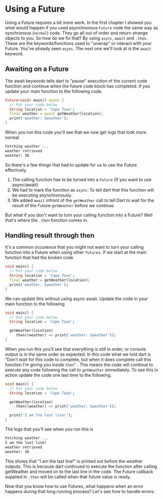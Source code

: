 # Using a Future

Using a Future requires a bit more work. In the first chapter I showed you what would happen if you used asynchronous `Future` code the same way as synchronous (`normal`) code. They go all out of order and return strange objects to you. So how do we fix that? By using `async`, `await` and `.then`. These are the keywords/functions used to "unwrap" or interact with your Future. You've already seen `async`. The next one we'll look at is the `await` keyword. 

## Awaiting on a Future

The await keywords tells dart to "pause" execution of the current code function and continue when the future code block has completed. If you update your main function to the following code.

```dart
Future<void> main() async {
  // Put your code below
  String location = 'Cape Town';
  final weather = await getWeather(location);
  print('weather: $weather');
}
```

When you run this code you'll see that we now get logs that look more normal

```txt
Fetching weather ...
weather retrieved
weather: 30
```

So there's a few things that had to update for us to use the Future effectively. 

1. The calling function has to be turned into a `Future` (If you want to use async/await)
2. We had to mark the function as `async`: To tell dart that this function will be executing asynchronously
3. We added `await` infront of the `getWeather` call to tell Dart to wait for the result of the Future `getWeather` before we continue.

But what if you don't want to turn your calling function into a Future? Well that's where the `.then` function comes in. 

## Handling result through then

It's a common occurence that you might not want to turn your calling function into a Future when using other `futures`. If we start at the main function that had the broken code

```dart
void main() {
  // Put your code below
  String location = 'Cape Town';
  final weather = getWeather(location);
  print('weather: $weather');
}
```

We can update this without using async await. Update the code in your main function to the following

```dart
void main() {
  // Put your code below
  String location = 'Cape Town';

  getWeather(location)
    .then((weather) => print('weather: $weather'));
}
```

When you run this you'll see that everything is still in order, or console output is in the same order as expected. In this code what we told dart is "Don't wait for this code to complete, but when it does complete call this function I'm giving you inside `then`" . This means the code will continue to execute any code following the call to `getWeather` immediately. To see this in action update the code one last time to the following.

```dart
void main() {
  // Put your code below
  String location = 'Cape Town';

  getWeather(location)
    .then((weather) => print('weather: $weather'));

  print('I am the last line!');
}
```

The logs that you'll see when you run this is 

```txt
Fetching weather ...
I am the last line!
weather retrieved
weather: 30
```

This shows that "I am the last line!" is printed out before the weather outputs. This is because dart continued to execute the function after calling getWeather and moved on to the last line in the code. The Future callback supplied in `.then` will be called when that future value is ready. 

Now that you know how to use Futures, what happens when an error happens during that long running process? Let's see how to handle errors.

